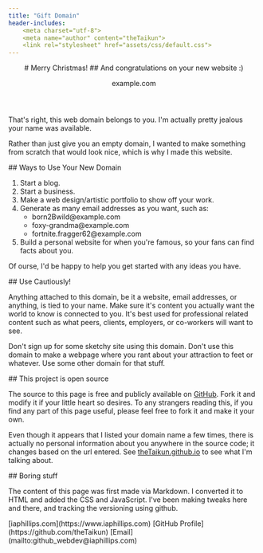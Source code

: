 ```yaml
---
title: "Gift Domain"
header-includes:
	<meta charset="utf-8">
	<meta name="author" content="theTaikun">
	<link rel="stylesheet" href="assets/css/default.css">
---
```

<header>
# Merry Christmas!
## And congratulations on your new website :)

<span class="example-domain">example.com</span>
</header>
<main>

That's right, this web domain belongs to you. I'm actually pretty jealous your name was available.

Rather than just give you an empty domain, I wanted to make something from scratch that would look nice, which is why I made this website.

<section>
## Ways to Use Your New Domain

1. Start a blog.
2. Start a business.
3. Make a web design/artistic portfolio to show off your work.
4. Generate as many email addresses as you want, such as:
	<!-- For the emails below, use javascript 'window.location.hostname' to get the wexample.com-->
	* born2Bwild@<span class="example-domain">example.com</span>
	* foxy-grandma@<span class="example-domain">example.com</span>
	* fortnite.fragger62@<span class="example-domain">example.com</span>
5. Build a personal website for when you're famous, so your fans can find facts about you.

Of ourse, I'd be happy to help you get started with any ideas you have.

</section>
<section>
## Use Cautiously!

Anything attached to this domain, be it a website, email addresses, or anything, is tied to your name. Make sure it's content you actually want the world to know is connected to you.
It's best used for professional related content such as what peers, clients, employers, or co-workers will want to see.

Don't sign up for some sketchy site using this domain.
Don't use this domain to make a webpage where you rant about your attraction to feet or whatever.
Use some other domain for that stuff.

</section>
<section>
## This project is open source

The source to this page is free and publicly available on [GitHub](https://github.com/theTaikun/gift-domain). Fork it and modify it if your little heart so desires.
To any strangers reading this, if you find any part of this page useful, please feel free to fork it and make it your own.

Even though it appears that I listed your domain name a few times, there is actually no personal information about you anywhere in the source code; it changes based on the url entered. See [theTaikun.github.io](https://thetaikun.github.io/gift-domain) to see what I'm talking about.

</section>
<section>
## Boring stuff

The content of this page was first made via Markdown. I converted it to HTML and added the CSS and JavaScript.
I've been making tweaks here and there, and tracking the versioning using github. 

</section>
</main>
<footer>
[iaphillips.com](https://www.iaphillips.com) [GitHub Profile](https://github.com/theTaikun) [Email](mailto:github_webdev@iaphillips.com)
</footer>
<script src="assets/js/default.js"></script>
